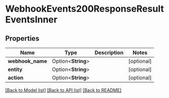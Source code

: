 # WebhookEvents200ResponseResultEventsInner

## Properties

Name | Type | Description | Notes
------------ | ------------- | ------------- | -------------
**webhook_name** | Option<**String**> |  | [optional]
**entity** | Option<**String**> |  | [optional]
**action** | Option<**String**> |  | [optional]

[[Back to Model list]](../README.md#documentation-for-models) [[Back to API list]](../README.md#documentation-for-api-endpoints) [[Back to README]](../README.md)


